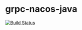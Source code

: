 # grpc-nacos-java

[![Build Status](https://travis-ci.org/apache/dubbo.svg?branch=master)](https://travis-ci.org/apache/dubbo)